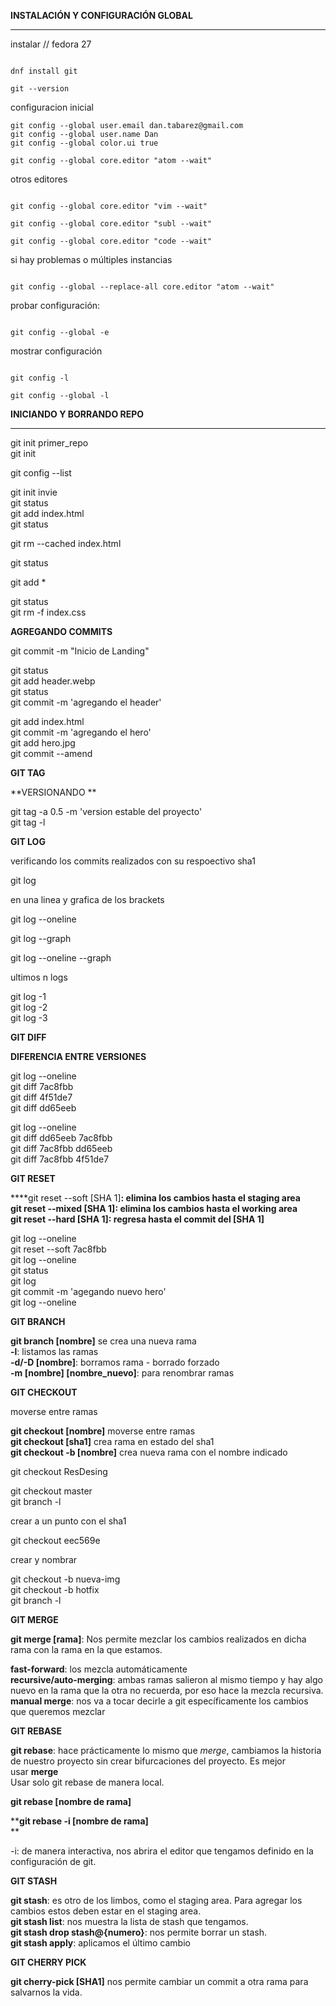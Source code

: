 **INSTALACIÓN Y CONFIGURACIÓN GLOBAL**  

* * *

instalar // fedora 27

  

```

dnf install git

git --version

```

  

configuracion inicial 

  

```  
git config --global user.email dan.tabarez@gmail.com  
git config --global user.name Dan  
git config --global color.ui true  

git config --global core.editor "atom --wait"  

```

  

otros editores  

  

```

git config --global core.editor "vim --wait"

git config --global core.editor "subl --wait"

git config --global core.editor "code --wait"  

```

  

si hay problemas o múltiples instancias

  

```

git config --global --replace-all core.editor "atom --wait"  
```

probar configuración:

```

git config --global -e  

```

mostrar configuración

  

```

git config -l  

git config --global -l

```

  

**INICIANDO Y BORRANDO REPO**

* * *

  
git init primer_repo  
git init

  
git config --list

  
git init invie  
git status  
git add index.html  
git status

  
git rm --cached index.html

git status

git add *

  
git status  
git rm -f index.css

  
**AGREGANDO COMMITS**

  
git commit -m "Inicio de Landing"  
  
git status  
git add header.webp  
git status  
git commit -m 'agregando el header'

  
git add index.html  
git commit -m 'agregando el hero'  
git add hero.jpg  
git commit --amend

  

  

**GIT TAG**

**VERSIONANDO **

  
git tag -a 0.5 -m 'version estable del proyecto'  
git tag -l

  

**GIT LOG**

verificando los commits realizados con su respoectivo sha1

  

git log 

  

en una linea y grafica de los brackets

  

git log --oneline

git log --graph   

git log --oneline --graph  

  

ultimos n logs 

  

git log -1  
git log -2  
git log -3  
  

  

**GIT DIFF**

**DIFERENCIA ENTRE VERSIONES**

  

git log --oneline  
git diff 7ac8fbb  
git diff 4f51de7  
git diff dd65eeb  

  
git log --oneline  
git diff dd65eeb 7ac8fbb  
git diff 7ac8fbb dd65eeb  
git diff 7ac8fbb 4f51de7  
  

  

**GIT RESET**  

  

****git reset --soft \[SHA 1\]**: elimina los cambios hasta el staging area  
**git reset --mixed \[SHA 1\]**: elimina los cambios hasta el working area  
**git reset --hard \[SHA 1\]**: regresa hasta el commit del \[SHA 1\]**

  

git log --oneline  
git reset --soft 7ac8fbb  
git log --oneline  
git status  
git log  
git commit -m 'agegando nuevo hero'  
git log --oneline  
  

**GIT BRANCH**

  

**git branch \[nombre\]** se crea una nueva rama  
**-l**: listamos las ramas  
**-d/-D \[nombre\]**: borramos rama - borrado forzado  
**-m \[nombre\] \[nombre_nuevo\]**: para renombrar ramas  

  

  

**GIT CHECKOUT**

moverse entre ramas

**git checkout \[nombre\]** moverse entre ramas  
**git checkout \[sha1\]** crea rama en estado del sha1  
**git checkout -b \[nombre\]** crea nueva rama con el nombre indicado  
  

  

git checkout ResDesing

  

git checkout master  
git branch -l  

  

crear a un punto con el sha1

  

git checkout eec569e

  

crear y nombrar

  

git checkout -b nueva-img  
git checkout -b hotfix  
git branch -l  

  

  

**GIT MERGE**

  

**git merge \[rama\]**: Nos permite mezclar los cambios realizados en dicha rama con la rama en la que estamos.

**fast-forward**: los mezcla automáticamente  
**recursive/auto-merging**: ambas ramas salieron al mismo tiempo y hay algo nuevo en la rama que la otra no recuerda, por eso hace la mezcla recursiva.  
**manual merge**: nos va a tocar decirle a git específicamente los cambios que queremos mezclar

  

**GIT REBASE**

  

**git rebase**: hace prácticamente lo mismo que _merge_, cambiamos la historia de nuestro proyecto sin crear bifurcaciones del proyecto. Es mejor usar **merge**  
Usar solo git rebase de manera local.

**git rebase \[nombre de rama\]**

****git rebase -i \[nombre de rama\]**  
**

-i: de manera interactiva, nos abrira el editor que tengamos definido en la configuración de git.  

  

**GIT STASH**

  

**git stash**: es otro de los limbos, como el staging area. Para agregar los cambios estos deben estar en el staging area.  
**git stash list**: nos muestra la lista de stash que tengamos.  
**git stash drop stash@{numero}**: nos permite borrar un stash.  
**git stash apply**: aplicamos el último cambio  

  

**GIT CHERRY PICK**

**git cherry-pick \[SHA1\]** nos permite cambiar un commit a otra rama para salvarnos la vida.